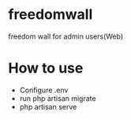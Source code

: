 # freedomwall
freedom wall for admin users(Web)

# How to use

- Configure .env
- run php artisan migrate
- php artisan serve
